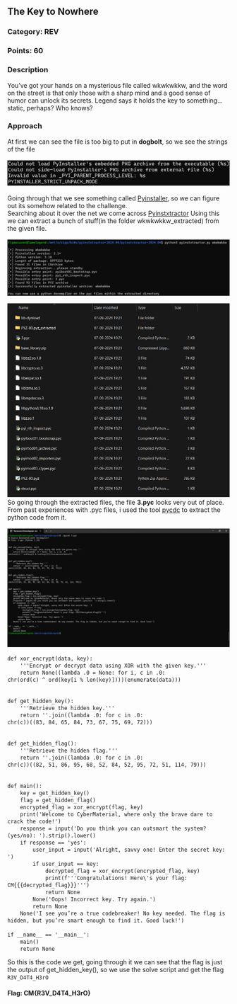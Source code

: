 ## The Key to Nowhere
### Category: REV
### Points: 60
### Description
You’ve got your hands on a mysterious file called wkwkwkkw, and the word on the street is that only those with a sharp mind and a good sense of humor can unlock its secrets. Legend says it holds the key to something... static, perhaps? Who knows?


### Approach
At first we can see the file is too big to put in **dogbolt**, so we see the strings of the file</br></br>
![alt text](pic1.png)</br></br>
Going through that we see something called [Pyinstaller](https://github.com/pyinstaller), so we can figure out its somehow related to the challenge.</br>
Searching about it over the net we come across [Pyinstxtractor](https://github.com/extremecoders-re/pyinstxtractor)
Using this we can extract a bunch of stuff(in the folder wkwkwkkw_extracted) from the given file. </br></br>
![alt text](pic2.png)

![alt text](image.png)
So going through the extracted files, the file **3.pyc** looks very out of place. From past experiences with .pyc files, i used the tool [pycdc](https://github.com/zrax/pycdc) to extract the python code from it.</br></br>
![alt text](pic3.png)</br>

```
def xor_encrypt(data, key):
    '''Encrypt or decrypt data using XOR with the given key.'''
    return None((lambda .0 = None: for i, c in .0:
chr(ord(c) ^ ord(key[i % len(key)])))(enumerate(data)))


def get_hidden_key():
    '''Retrieve the hidden key.'''
    return ''.join((lambda .0: for c in .0:
chr(c))((83, 84, 65, 84, 73, 67, 75, 69, 72)))


def get_hidden_flag():
    '''Retrieve the hidden flag.'''
    return ''.join((lambda .0: for c in .0:
chr(c))((82, 51, 86, 95, 68, 52, 84, 52, 95, 72, 51, 114, 79)))


def main():
    key = get_hidden_key()
    flag = get_hidden_flag()
    encrypted_flag = xor_encrypt(flag, key)
    print('Welcome to CyberMaterial, where only the brave dare to crack the code!')
    response = input('Do you think you can outsmart the system? (yes/no): ').strip().lower()
    if response == 'yes':
        user_input = input('Alright, savvy one! Enter the secret key: ')
        if user_input == key:
            decrypted_flag = xor_encrypt(encrypted_flag, key)
            print(f'''Congratulations! Here\'s your flag: CM{{{decrypted_flag}}}''')
            return None
        None('Oops! Incorrect key. Try again.')
        return None
    None('I see you’re a true codebreaker! No key needed. The flag is hidden, but you’re smart enough to find it. Good luck!')

if __name__ == '__main__':
    main()
    return None
```

So this is the code we get, going through it we can see that the flag is just the output of get_hidden_key(), so we use the solve script and get the flag `R3V_D4T4_H3rO`
#### Flag: CM{R3V_D4T4_H3rO}

